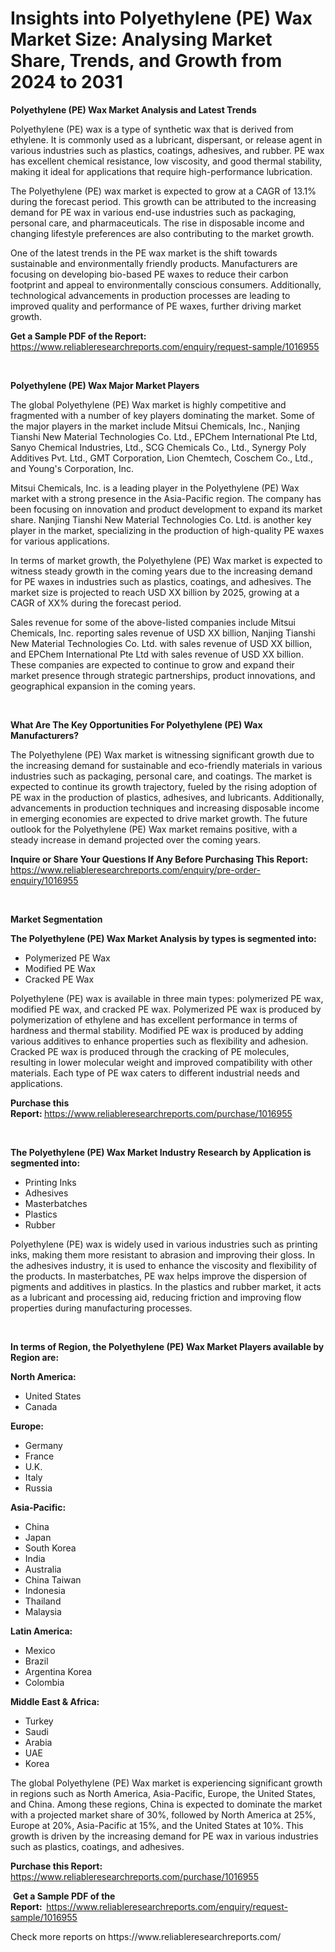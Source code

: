 <p><h1>Insights into Polyethylene (PE) Wax Market Size: Analysing Market Share, Trends, and Growth from 2024 to 2031</h1></p><p><strong>Polyethylene (PE) Wax Market Analysis and Latest Trends</strong></p>
<p><p>Polyethylene (PE) wax is a type of synthetic wax that is derived from ethylene. It is commonly used as a lubricant, dispersant, or release agent in various industries such as plastics, coatings, adhesives, and rubber. PE wax has excellent chemical resistance, low viscosity, and good thermal stability, making it ideal for applications that require high-performance lubrication.</p><p>The Polyethylene (PE) wax market is expected to grow at a CAGR of 13.1% during the forecast period. This growth can be attributed to the increasing demand for PE wax in various end-use industries such as packaging, personal care, and pharmaceuticals. The rise in disposable income and changing lifestyle preferences are also contributing to the market growth.</p><p>One of the latest trends in the PE wax market is the shift towards sustainable and environmentally friendly products. Manufacturers are focusing on developing bio-based PE waxes to reduce their carbon footprint and appeal to environmentally conscious consumers. Additionally, technological advancements in production processes are leading to improved quality and performance of PE waxes, further driving market growth.</p></p>
<p><strong>Get a Sample PDF of the Report:&nbsp;</strong> <a href="https://www.reliableresearchreports.com/enquiry/request-sample/1016955">https://www.reliableresearchreports.com/enquiry/request-sample/1016955</a></p>
<p>&nbsp;</p>
<p><strong>Polyethylene (PE) Wax Major Market Players</strong></p>
<p><p>The global Polyethylene (PE) Wax market is highly competitive and fragmented with a number of key players dominating the market. Some of the major players in the market include Mitsui Chemicals, Inc., Nanjing Tianshi New Material Technologies Co. Ltd., EPChem International Pte Ltd, Sanyo Chemical Industries, Ltd., SCG Chemicals Co., Ltd., Synergy Poly Additives Pvt. Ltd., GMT Corporation, Lion Chemtech, Coschem Co., Ltd., and Young's Corporation, Inc.</p><p>Mitsui Chemicals, Inc. is a leading player in the Polyethylene (PE) Wax market with a strong presence in the Asia-Pacific region. The company has been focusing on innovation and product development to expand its market share. Nanjing Tianshi New Material Technologies Co. Ltd. is another key player in the market, specializing in the production of high-quality PE waxes for various applications.</p><p>In terms of market growth, the Polyethylene (PE) Wax market is expected to witness steady growth in the coming years due to the increasing demand for PE waxes in industries such as plastics, coatings, and adhesives. The market size is projected to reach USD XX billion by 2025, growing at a CAGR of XX% during the forecast period.</p><p>Sales revenue for some of the above-listed companies include Mitsui Chemicals, Inc. reporting sales revenue of USD XX billion, Nanjing Tianshi New Material Technologies Co. Ltd. with sales revenue of USD XX billion, and EPChem International Pte Ltd with sales revenue of USD XX billion. These companies are expected to continue to grow and expand their market presence through strategic partnerships, product innovations, and geographical expansion in the coming years.</p></p>
<p>&nbsp;</p>
<p><strong>What Are The Key Opportunities For Polyethylene (PE) Wax Manufacturers?</strong></p>
<p><p>The Polyethylene (PE) Wax market is witnessing significant growth due to the increasing demand for sustainable and eco-friendly materials in various industries such as packaging, personal care, and coatings. The market is expected to continue its growth trajectory, fueled by the rising adoption of PE wax in the production of plastics, adhesives, and lubricants. Additionally, advancements in production techniques and increasing disposable income in emerging economies are expected to drive market growth. The future outlook for the Polyethylene (PE) Wax market remains positive, with a steady increase in demand projected over the coming years.</p></p>
<p><strong>Inquire or Share Your Questions If Any Before Purchasing This Report:</strong> <a href="https://www.reliableresearchreports.com/enquiry/pre-order-enquiry/1016955">https://www.reliableresearchreports.com/enquiry/pre-order-enquiry/1016955</a></p>
<p>&nbsp;</p>
<p><strong>Market Segmentation</strong></p>
<p><strong>The Polyethylene (PE) Wax Market Analysis by types is segmented into:</strong></p>
<p><ul><li>Polymerized PE Wax</li><li>Modified PE Wax</li><li>Cracked PE Wax</li></ul></p>
<p><p>Polyethylene (PE) wax is available in three main types: polymerized PE wax, modified PE wax, and cracked PE wax. Polymerized PE wax is produced by polymerization of ethylene and has excellent performance in terms of hardness and thermal stability. Modified PE wax is produced by adding various additives to enhance properties such as flexibility and adhesion. Cracked PE wax is produced through the cracking of PE molecules, resulting in lower molecular weight and improved compatibility with other materials. Each type of PE wax caters to different industrial needs and applications.</p></p>
<p><strong>Purchase this Report:&nbsp;</strong><a href="https://www.reliableresearchreports.com/purchase/1016955">https://www.reliableresearchreports.com/purchase/1016955</a></p>
<p>&nbsp;</p>
<p><strong>The Polyethylene (PE) Wax Market Industry Research by Application is segmented into:</strong></p>
<p><ul><li>Printing Inks</li><li>Adhesives</li><li>Masterbatches</li><li>Plastics</li><li>Rubber</li></ul></p>
<p><p>Polyethylene (PE) wax is widely used in various industries such as printing inks, making them more resistant to abrasion and improving their gloss. In the adhesives industry, it is used to enhance the viscosity and flexibility of the products. In masterbatches, PE wax helps improve the dispersion of pigments and additives in plastics. In the plastics and rubber market, it acts as a lubricant and processing aid, reducing friction and improving flow properties during manufacturing processes.</p></p>
<p>&nbsp;</p>
<p><strong>In terms of Region, the Polyethylene (PE) Wax Market Players available by Region are:</strong></p>
<p>
    <p> <strong> North America: </strong>
        <ul>
            <li>United States</li>
            <li>Canada</li>
        </ul>
        </p> 
    <p> <strong> Europe: </strong>
        <ul>
            <li>Germany</li>
            <li>France</li>
            <li>U.K.</li>
            <li>Italy</li>
            <li>Russia</li>
        </ul>
        </p> 
    <p> <strong> Asia-Pacific: </strong>
        <ul>
            <li>China</li>
            <li>Japan</li>
            <li>South Korea</li>
            <li>India</li>
            <li>Australia</li>
            <li>China Taiwan</li>
            <li>Indonesia</li>
            <li>Thailand</li>
            <li>Malaysia</li>
        </ul>
        </p> 
    <p> <strong> Latin America: </strong>
        <ul>
            <li>Mexico</li>
            <li>Brazil</li>
            <li>Argentina Korea</li>
            <li>Colombia</li>
        </ul>
        </p> 
    <p> <strong> Middle East & Africa: </strong>
        <ul>
            <li>Turkey</li>
            <li>Saudi</li>
            <li>Arabia</li>
            <li>UAE</li>
            <li>Korea</li>
        </ul>
    </p>
    </p>
<p><p>The global Polyethylene (PE) Wax market is experiencing significant growth in regions such as North America, Asia-Pacific, Europe, the United States, and China. Among these regions, China is expected to dominate the market with a projected market share of 30%, followed by North America at 25%, Europe at 20%, Asia-Pacific at 15%, and the United States at 10%. This growth is driven by the increasing demand for PE wax in various industries such as plastics, coatings, and adhesives.</p></p>
<p><strong>Purchase this Report: </strong><a href="https://www.reliableresearchreports.com/purchase/1016955">https://www.reliableresearchreports.com/purchase/1016955</a></p>
<p>&nbsp;<strong>Get a Sample PDF of the Report:&nbsp;&nbsp;</strong><a href="https://www.reliableresearchreports.com/enquiry/request-sample/1016955">https://www.reliableresearchreports.com/enquiry/request-sample/1016955</a></p>
<p><strong></strong></p>
<p>Check more reports on https://www.reliableresearchreports.com/</p>